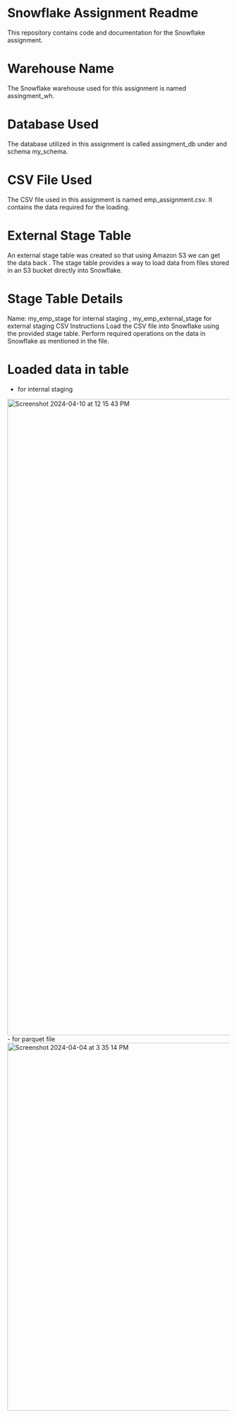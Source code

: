# Snowflake Assignment Readme
This repository contains code and documentation for the Snowflake assignment.

# Warehouse Name
The Snowflake warehouse used for this assignment is named assingment_wh.

# Database Used
The database utilized in this assignment is called assingment_db under and schema my_schema.

# CSV File Used
The CSV file used in this assignment is named emp_assignment.csv. It contains the data required for the loading.

# External Stage Table
An external stage table was created so that using  Amazon S3 we can get the data back . The stage table provides a way to load data from files stored in an S3 bucket directly into Snowflake.

# Stage Table Details
Name: my_emp_stage for internal staging , my_emp_external_stage for external staging 
CSV
Instructions
Load the CSV file into Snowflake using the provided stage table.
Perform required operations on the data in Snowflake as mentioned in the file.

# Loaded data in table 
- for internal staging
<img width="1440" alt="Screenshot 2024-04-10 at 12 15 43 PM" src="https://github.com/hubdev04/snowflake_assingment/assets/76955127/31500a87-3c21-46f5-833b-cc2127af3198">
- for parquet file
  
<img width="833" alt="Screenshot 2024-04-04 at 3 35 14 PM" src="https://github.com/hubdev04/snowflake_assingment/assets/76955127/6475da55-60c5-46bb-8383-81cc528ddba0">
